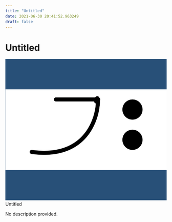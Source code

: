 ```yaml
---
title: "Untitled"
date: 2021-06-30 20:41:52.963249
draft: false
---
```


# Untitled

![Untitled](./images/80f95d29-da0d-11eb-aabd-60f262b60b65.png)<br>Untitled<br>


No description provided.